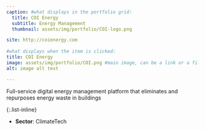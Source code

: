 ```yaml
---
caption: #what displays in the portfolio grid:
  title: COI Energy
  subtitle: Energy Management
  thumbnail: assets/img/portfolio/COI-logo.png

site: http://coienergy.com
  
#what displays when the item is clicked:
title: COI Energy
image: assets/img/portfolio/COI.png #main image, can be a link or a file in assets/img/portfolio
alt: image alt text

---
```

Full-service digital energy management platform that eliminates and repurposes energy waste in buildings

{:.list-inline} 
- **Sector**: ClimateTech

